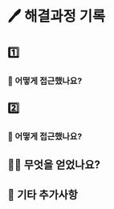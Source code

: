 # 🖊️ 해결과정 기록

## 1️⃣

<!--
- 문제이름 + 링크
ex) [구슬탈출](https://www.acmicpc.net/problem/13460)
- 해결하는데 걸린 시간
ex) 1h 30m
-->

### 💭 어떻게 접근했나요?

<!--

- 문제를 해결하기 위해 어떤 사고과정을 거쳤는지 기록해주세요
ex) ~~를 읽고 그리디라고 판단했다
- 막혔다면 어떤 부분에서 막혔는지 기록해주세요
ex) 두 구슬의 위치가 같은 경우에 대해 예외처리를 어떻게 해줘야할지에 대해서 막혔었다..

-->

## 2️⃣

<!--
- 문제이름 + 링크
ex) [구슬탈출](https://www.acmicpc.net/problem/13460)
- 해결하는데 걸린 시간
ex) 1h 30m
-->

### 💭 어떻게 접근했나요?

<!--
- 문제를 해결하기 위해 어떤 사고과정을 거쳤는지 기록해주세요
ex) ~~를 읽고 그리디라고 판단했다
- 막혔다면 어떤 부분에서 막혔는지 기록해주세요
ex) 두 구슬의 위치가 같은 경우에 대해 예외처리를 어떻게 해줘야할지에 대해서 막혔었다..
-->

## 💪🏻 무엇을 얻었나요?

<!--
- 문제를 해결하고 얻은점이 있다면 기록해주세요
ex) 파이썬에서 2차원 리스트를 더욱 깔끔하게 만들 수 있는 방법에 대해서 알게 되었다.
-->

## 🎸 기타 추가사항

<!--
- 문제에 대해서 함께 의견을 나누고 싶은 부분에 대해서 알려주세요
- 오늘 해결한 문제와 비슷한 문제가 있다면 알려주세요
-->
